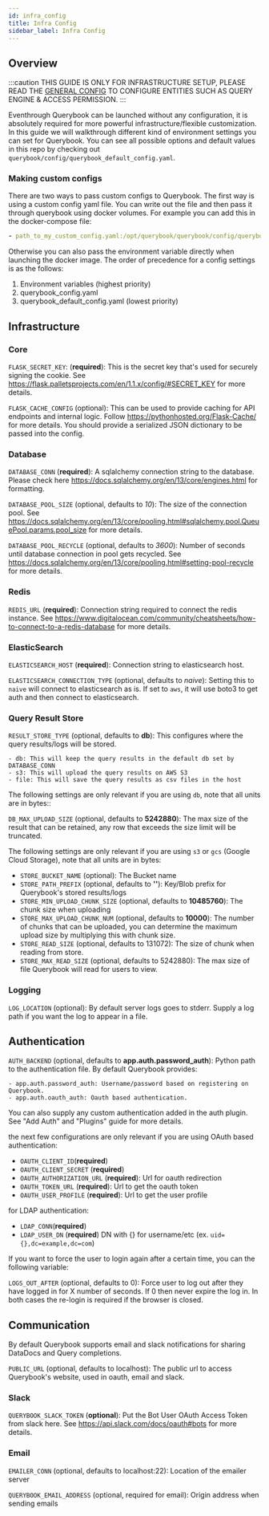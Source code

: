 ```yaml
---
id: infra_config
title: Infra Config
sidebar_label: Infra Config
---
```


## Overview

:::caution
THIS GUIDE IS ONLY FOR INFRASTRUCTURE SETUP, PLEASE READ THE [GENERAL CONFIG](./general_config.md) TO CONFIGURE ENTITIES SUCH AS QUERY ENGINE & ACCESS PERMISSION.
:::

Eventhrough Querybook can be launched without any configuration, it is absolutely required for more powerful infrastructure/flexible customization. In this guide we will walkthrough different kind of environment settings you can set for Querybook. You can see all possible options and default values in this repo by checking out `querybook/config/querybook_default_config.yaml`.

### Making custom configs

There are two ways to pass custom configs to Querybook. The first way is using a custom config yaml file. You can write out the file and then pass it through querybook using docker volumes. For example you can add this in the docker-compose file:

```yaml
- path_to_my_custom_config.yaml:/opt/querybook/querybook/config/querybook_config.yaml
```

Otherwise you can also pass the environment variable directly when launching the docker image. The order of precedence for a config settings is as the follows:

1. Environment variables (highest priority)
2. querybook_config.yaml
3. querybook_default_config.yaml (lowest priority)

## Infrastructure

### Core

`FLASK_SECRET_KEY`: (**required**): This is the secret key that's used for securely signing the cookie. See https://flask.palletsprojects.com/en/1.1.x/config/#SECRET_KEY for more details.

`FLASK_CACHE_CONFIG` (optional): This can be used to provide caching for API endpoints and internal logic. Follow https://pythonhosted.org/Flask-Cache/ for more details. You should provide a serialized JSON dictionary to be passed into the config.

### Database

`DATABASE_CONN` (**required**): A sqlalchemy connection string to the database. Please check here https://docs.sqlalchemy.org/en/13/core/engines.html for formatting.

`DATABASE_POOL_SIZE` (optional, defaults to _10_): The size of the connection pool. See https://docs.sqlalchemy.org/en/13/core/pooling.html#sqlalchemy.pool.QueuePool.params.pool_size for more details.

`DATABASE_POOL_RECYCLE` (optional, defaults to _3600_): Number of seconds until database connection in pool gets recycled. See https://docs.sqlalchemy.org/en/13/core/pooling.html#setting-pool-recycle for more details.

### Redis

`REDIS_URL` (**required**): Connection string required to connect the redis instance. See https://www.digitalocean.com/community/cheatsheets/how-to-connect-to-a-redis-database for more details.

### ElasticSearch

`ELASTICSEARCH_HOST` (**required**): Connection string to elasticsearch host.

`ELASTICSEARCH_CONNECTION_TYPE` (optional, defaults to _naive_): Setting this to `naive` will connect to elasticsearch as is. If set to `aws`, it will use boto3 to get auth and then connect to elasticsearch.

### Query Result Store

`RESULT_STORE_TYPE` (optional, defaults to **db**): This configures where the query results/logs will be stored.

    - db: This will keep the query results in the default db set by DATABASE_CONN
    - s3: This will upload the query results on AWS S3
    - file: This will save the query results as csv files in the host

The following settings are only relevant if you are using `db`, note that all units are in bytes::

`DB_MAX_UPLOAD_SIZE` (optional, defaults to **5242880**): The max size of the result that can be retained, any row that exceeds the size limit will be truncated.

The following settings are only relevant if you are using `s3` or `gcs` (Google Cloud Storage), note that all units are in bytes:

-   `STORE_BUCKET_NAME` (optional): The Bucket name
-   `STORE_PATH_PREFIX` (optional, defaults to **''**): Key/Blob prefix for Querybook's stored results/logs
-   `STORE_MIN_UPLOAD_CHUNK_SIZE` (optional, defaults to **10485760**): The chunk size when uploading
-   `STORE_MAX_UPLOAD_CHUNK_NUM` (optional, defaults to **10000**): The number of chunks that can be uploaded, you can determine the maximum upload size by multiplying this with chunk size.
-   `STORE_READ_SIZE` (optional, defaults to 131072): The size of chunk when reading from store.
-   `STORE_MAX_READ_SIZE` (optional, defaults to 5242880): The max size of file Querybook will read for users to view.

### Logging

`LOG_LOCATION` (optional): By default server logs goes to stderr. Supply a log path if you want the log to appear in a file.

## Authentication

`AUTH_BACKEND` (optional, defaults to **app.auth.password_auth**): Python path to the authentication file. By default Querybook provides:

    - app.auth.password_auth: Username/password based on registering on Querybook.
    - app.auth.oauth_auth: Oauth based authentication.

You can also supply any custom authentication added in the auth plugin. See "Add Auth" and "Plugins" guide for more details.

the next few configurations are only relevant if you are using OAuth based authentication:

-   `OAUTH_CLIENT_ID`(**required**)
-   `OAUTH_CLIENT_SECRET` (**required**)
-   `OAUTH_AUTHORIZATION_URL` (**required**): Url for oauth redirection
-   `OAUTH_TOKEN_URL` (**required**): Url to get the oauth token
-   `OAUTH_USER_PROFILE` (**required**): Url to get the user profile

for LDAP authentication:

-   `LDAP_CONN`(**required**)
-   `LDAP_USER_DN` (**required**) DN with {} for username/etc (ex. `uid={},dc=example,dc=com`)

If you want to force the user to login again after a certain time, you can the following variable:

`LOGS_OUT_AFTER` (optional, defaults to 0): Force user to log out after they have logged in for X number of seconds. If 0 then never expire the log in. In both cases the re-login is required if the browser is closed.

## Communication

By default Querybook supports email and slack notifications for sharing DataDocs and Query completions.

`PUBLIC_URL` (optional, defaults to localhost): The public url to access Querybook's website, used in oauth, email and slack.

### Slack

`QUERYBOOK_SLACK_TOKEN` (**optional**): Put the Bot User OAuth Access Token from slack here. See https://api.slack.com/docs/oauth#bots for more details.

### Email

`EMAILER_CONN` (optional, defaults to localhost:22): Location of the emailer server

`QUERYBOOK_EMAIL_ADDRESS` (optional, required for email): Origin address when sending emails
